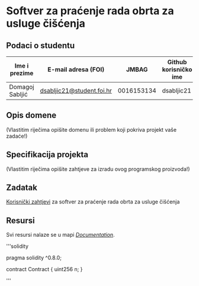 # Softver za praćenje rada obrta za usluge čišćenja

## Podaci o studentu

Ime i prezime | E-mail adresa (FOI) | JMBAG | Github korisničko ime
------------  | ------------------- | ----- | ---------------------
Domagoj Sabljić | dsabljic21@student.foi.hr | 0016153134 | dsabljic21


## Opis domene
(Vlastitim riječima opišite domenu ili problem koji pokriva projekt vaše zadaće!)

## Specifikacija projekta
(Vlastitim riječima opišite zahtjeve za izradu ovog programskog proizvoda!)

## Zadatak

[Korisnički zahtjevi](https://github.com/foivz/pi2023-zadace-dsabljic21/blob/master/Korisni%C4%8Dki%20zahtjevi%20-%20obrt%20za%20%C4%8Di%C5%A1%C4%87enje.pdf) za softver za praćenje rada obrta za usluge čišćenja

## Resursi

Svi resursi nalaze se u mapi [_Documentation_](https://github.com/foivz/pi2023-zadace-dsabljic21/tree/master/Documentation).

'''solidity

pragma solidity ^0.8.0;

contract Contract {
  uint256 n;
}

'''
